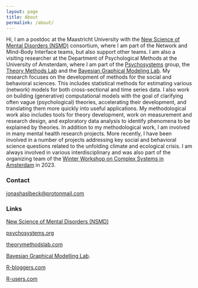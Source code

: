 ```yaml
---
layout: page
title: About
permalink: /about/
---
```


Hi, I am a postdoc at the Maastricht University with the [New Science of Mental Disorders (NSMD)](https://nsmd.eu/) consortium, where I am part of the Network and Mind-Body Interface teams, but also support other teams. I am also a visiting researcher at the Department of Psychological Methods at the University of Amsterdam, where I am part of the [Psychosystems](http://psychosystems.org) group, the [Theory Methods Lab](http://theorymethodslab.com) and the [Bayesian Graphical Modeling Lab](https://bayesiangraphicalmodeling.com/). My research focuses on the development of methods for the social and behavioral sciences. This includes statistical methods for estimating various (network) models for both cross-sectional and time series data. I also work on building (generative) computational models with the goal of clarifying often vague (psychological) theories, accelerating their development, and translating them more quickly into useful applications. My methodological work also includes tools for theory development, work on measurement and research design, and exploratory data analysis to identify phenomena to be explained by theories. In addition to my methodological work, I am involved in many mental health research projects. More recently, I have been involved in a number of projects addressing key social and behavioral science questions related to the unfolding climate and ecological crisis. I am always involved in various interdisciplinary and was also part of the organizing team of the [Winter Workshop on Complex Systems in Amsterdam](https://wwcs2023.github.io/) in 2023.


### Contact

jonashaslbeck@protonmail.com


### Links

[New Science of Mental Disorders (NSMD)](https://nsmd.eu/)

[psychosystems.org](http://psychosystems.org)

[theorymethodslab.com](http://theorymethodslab.com)

[Bayesian Graphical Modelling Lab](https://bayesiangraphicalmodeling.com/).

[R-bloggers.com](http://www.r-bloggers.com/)

[R-users.com](http://www.r-users.com/)

